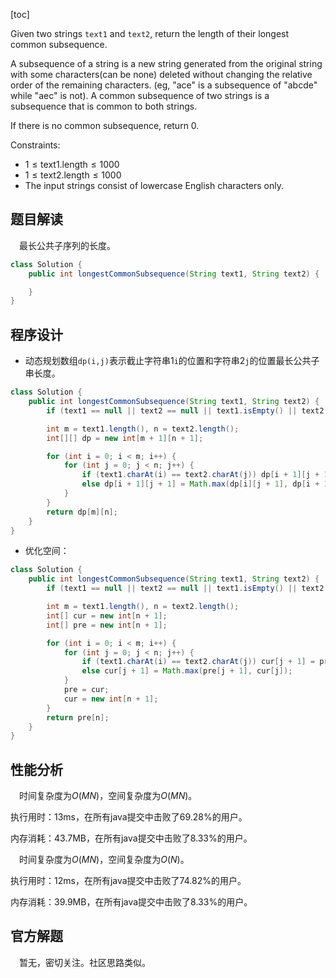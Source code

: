 [toc]

Given two strings `text1` and `text2`, return the length of their longest common subsequence.

A subsequence of a string is a new string generated from the original string with some characters(can be none) deleted without changing the relative order of the remaining characters. (eg, "ace" is a subsequence of "abcde" while "aec" is not). A common subsequence of two strings is a subsequence that is common to both strings.

 

If there is no common subsequence, return 0.



Constraints:

* $1 \le \text{text1.length} \le 1000$
* $1 \le \text{text2.length} \le 1000$
* The input strings consist of lowercase English characters only.



## 题目解读

&emsp;最长公共子序列的长度。

```java
class Solution {
    public int longestCommonSubsequence(String text1, String text2) {

    }
}
```

## 程序设计

* 动态规划数组`dp(i,j)`表示截止字符串1`i`的位置和字符串2`j`的位置最长公共子串长度。

```java
class Solution {
    public int longestCommonSubsequence(String text1, String text2) {
        if (text1 == null || text2 == null || text1.isEmpty() || text2.isEmpty()) return 0;

        int m = text1.length(), n = text2.length();
        int[][] dp = new int[m + 1][n + 1];

        for (int i = 0; i < m; i++) {
            for (int j = 0; j < n; j++) {
                if (text1.charAt(i) == text2.charAt(j)) dp[i + 1][j + 1] = dp[i][j] + 1;
                else dp[i + 1][j + 1] = Math.max(dp[i][j + 1], dp[i + 1][j]);
            }
        }
        return dp[m][n];
    }
}
```

* 优化空间：

```java
class Solution {
    public int longestCommonSubsequence(String text1, String text2) {
        if (text1 == null || text2 == null || text1.isEmpty() || text2.isEmpty()) return 0;

        int m = text1.length(), n = text2.length();
        int[] cur = new int[n + 1];
        int[] pre = new int[n + 1];

        for (int i = 0; i < m; i++) {
            for (int j = 0; j < n; j++) {
                if (text1.charAt(i) == text2.charAt(j)) cur[j + 1] = pre[j] + 1;
                else cur[j + 1] = Math.max(pre[j + 1], cur[j]);
            }
            pre = cur;
            cur = new int[n + 1];
        }
        return pre[n];
    }
}
```

## 性能分析

&emsp;时间复杂度为$O(MN)$，空间复杂度为$O(MN)$。

执行用时：13ms，在所有java提交中击败了69.28%的用户。

内存消耗：43.7MB，在所有java提交中击败了8.33%的用户。

&emsp;时间复杂度为$O(MN)$，空间复杂度为$O(N)$。

执行用时：12ms，在所有java提交中击败了74.82%的用户。

内存消耗：39.9MB，在所有java提交中击败了8.33%的用户。

## 官方解题

&emsp;暂无，密切关注。社区思路类似。